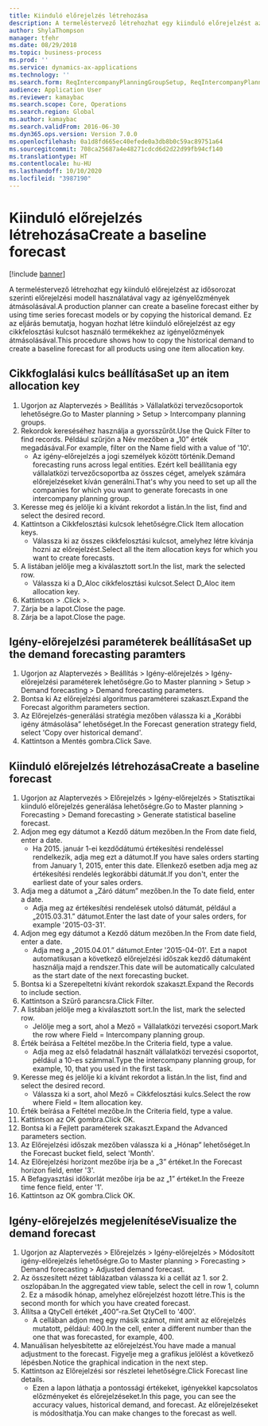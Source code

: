 ```yaml
---
title: Kiinduló előrejelzés létrehozása
description: A termeléstervező létrehozhat egy kiinduló előrejelzést az idősorozat szerinti előrejelzési modell használatával vagy az igényelőzmények átmásolásával.
author: ShylaThompson
manager: tfehr
ms.date: 08/29/2018
ms.topic: business-process
ms.prod: ''
ms.service: dynamics-ax-applications
ms.technology: ''
ms.search.form: ReqIntercompanyPlanningGroupSetup, ReqIntercompanyPlanningGroupAllocKeys, ReqDemPlanForecastParameters, ReqDemPlanCreateForecastDialog, SysQueryForm, ReqDemPlanForecastViewer
audience: Application User
ms.reviewer: kamaybac
ms.search.scope: Core, Operations
ms.search.region: Global
ms.author: kamaybac
ms.search.validFrom: 2016-06-30
ms.dyn365.ops.version: Version 7.0.0
ms.openlocfilehash: 0a1d8fd665ec40efede0a3db8b0c59ac89751a64
ms.sourcegitcommit: 708ca25687a4e48271cdcd6d2d22d99fb94cf140
ms.translationtype: HT
ms.contentlocale: hu-HU
ms.lasthandoff: 10/10/2020
ms.locfileid: "3987190"
---
```

# <a name="create-a-baseline-forecast"></a><span data-ttu-id="860ca-103">Kiinduló előrejelzés létrehozása</span><span class="sxs-lookup"><span data-stu-id="860ca-103">Create a baseline forecast</span></span>

[!include [banner](../../includes/banner.md)]

<span data-ttu-id="860ca-104">A termeléstervező létrehozhat egy kiinduló előrejelzést az idősorozat szerinti előrejelzési modell használatával vagy az igényelőzmények átmásolásával.</span><span class="sxs-lookup"><span data-stu-id="860ca-104">A production planner can create a baseline forecast either by using time series forecast models or by copying the historical demand.</span></span> <span data-ttu-id="860ca-105">Ez az eljárás bemutatja, hogyan hozhat létre kiinduló előrejelzést az egy cikkfelosztási kulcsot használó termékekhez az igényelőzmények átmásolásával.</span><span class="sxs-lookup"><span data-stu-id="860ca-105">This procedure shows how to copy the historical demand to create a baseline forecast for all products using one item allocation key.</span></span> 


## <a name="set-up-an-item-allocation-key"></a><span data-ttu-id="860ca-106">Cikkfoglalási kulcs beállítása</span><span class="sxs-lookup"><span data-stu-id="860ca-106">Set up an item allocation key</span></span>
1. <span data-ttu-id="860ca-107">Ugorjon az Alaptervezés > Beállítás > Vállalatközi tervezőcsoportok lehetőségre.</span><span class="sxs-lookup"><span data-stu-id="860ca-107">Go to Master planning > Setup > Intercompany planning groups.</span></span>
2. <span data-ttu-id="860ca-108">Rekordok kereséséhez használja a gyorsszűrőt.</span><span class="sxs-lookup"><span data-stu-id="860ca-108">Use the Quick Filter to find records.</span></span> <span data-ttu-id="860ca-109">Például szűrjön a Név mezőben a „10” érték megadásával.</span><span class="sxs-lookup"><span data-stu-id="860ca-109">For example, filter on the Name field with a value of '10'.</span></span>
    * <span data-ttu-id="860ca-110">Az igény-előrejelzés a jogi személyek között történik.</span><span class="sxs-lookup"><span data-stu-id="860ca-110">Demand forecasting runs across legal entities.</span></span> <span data-ttu-id="860ca-111">Ezért kell beállítania egy vállalatközi tervezőcsoportba az összes céget, amelyek számára előrejelzéseket kíván generálni.</span><span class="sxs-lookup"><span data-stu-id="860ca-111">That's why you need to set up all the companies for which you want to generate forecasts in one intercompany planning group.</span></span>  
3. <span data-ttu-id="860ca-112">Keresse meg és jelölje ki a kívánt rekordot a listán.</span><span class="sxs-lookup"><span data-stu-id="860ca-112">In the list, find and select the desired record.</span></span>
4. <span data-ttu-id="860ca-113">Kattintson a Cikkfelosztási kulcsok lehetőségre.</span><span class="sxs-lookup"><span data-stu-id="860ca-113">Click Item allocation keys.</span></span>
    * <span data-ttu-id="860ca-114">Válassza ki az összes cikkfelosztási kulcsot, amelyhez létre kívánja hozni az előrejelzést.</span><span class="sxs-lookup"><span data-stu-id="860ca-114">Select all the item allocation keys for which you want to create forecasts.</span></span>  
5. <span data-ttu-id="860ca-115">A listában jelölje meg a kiválasztott sort.</span><span class="sxs-lookup"><span data-stu-id="860ca-115">In the list, mark the selected row.</span></span>
    * <span data-ttu-id="860ca-116">Válassza ki a D_Aloc cikkfelosztási kulcsot.</span><span class="sxs-lookup"><span data-stu-id="860ca-116">Select D_Aloc item allocation key.</span></span>  
6. <span data-ttu-id="860ca-117">Kattintson > .</span><span class="sxs-lookup"><span data-stu-id="860ca-117">Click >.</span></span>
7. <span data-ttu-id="860ca-118">Zárja be a lapot.</span><span class="sxs-lookup"><span data-stu-id="860ca-118">Close the page.</span></span>
8. <span data-ttu-id="860ca-119">Zárja be a lapot.</span><span class="sxs-lookup"><span data-stu-id="860ca-119">Close the page.</span></span>

## <a name="set-up-the-demand-forecasting-paramters"></a><span data-ttu-id="860ca-120">Igény-előrejelzési paraméterek beállítása</span><span class="sxs-lookup"><span data-stu-id="860ca-120">Set up the demand forecasting paramters</span></span>
1. <span data-ttu-id="860ca-121">Ugorjon az Alaptervezés > Beállítás > Igény-előrejelzés > Igény-előrejelzési paraméterek lehetőségre.</span><span class="sxs-lookup"><span data-stu-id="860ca-121">Go to Master planning > Setup > Demand forecasting > Demand forecasting parameters.</span></span>
2. <span data-ttu-id="860ca-122">Bontsa ki Az előrejelzési algoritmus paraméterei szakaszt.</span><span class="sxs-lookup"><span data-stu-id="860ca-122">Expand the Forecast algorithm parameters section.</span></span>
3. <span data-ttu-id="860ca-123">Az Előrejelzés-generálási stratégia mezőben válassza ki a „Korábbi igény átmásolása” lehetőséget.</span><span class="sxs-lookup"><span data-stu-id="860ca-123">In the Forecast generation strategy field, select 'Copy over historical demand'.</span></span>
4. <span data-ttu-id="860ca-124">Kattintson a Mentés gombra.</span><span class="sxs-lookup"><span data-stu-id="860ca-124">Click Save.</span></span>

## <a name="create-a-baseline-forecast"></a><span data-ttu-id="860ca-125">Kiinduló előrejelzés létrehozása</span><span class="sxs-lookup"><span data-stu-id="860ca-125">Create a baseline forecast</span></span>
1. <span data-ttu-id="860ca-126">Ugorjon az Alaptervezés > Előrejelzés > Igény-előrejelzés > Statisztikai kiinduló előrejelzés generálása lehetőségre.</span><span class="sxs-lookup"><span data-stu-id="860ca-126">Go to Master planning > Forecasting > Demand forecasting > Generate statistical baseline forecast.</span></span>
2. <span data-ttu-id="860ca-127">Adjon meg egy dátumot a Kezdő dátum mezőben.</span><span class="sxs-lookup"><span data-stu-id="860ca-127">In the From date field, enter a date.</span></span>
    * <span data-ttu-id="860ca-128">Ha 2015. január 1-ei kezdődátumú értékesítési rendeléssel rendelkezik, adja meg ezt a dátumot.</span><span class="sxs-lookup"><span data-stu-id="860ca-128">If you have sales orders starting from January 1, 2015, enter this date.</span></span> <span data-ttu-id="860ca-129">Ellenkező esetben adja meg az értékesítési rendelés legkorábbi dátumát.</span><span class="sxs-lookup"><span data-stu-id="860ca-129">If you don't, enter the earliest date of your sales orders.</span></span>  
3. <span data-ttu-id="860ca-130">Adja meg a dátumot a „Záró dátum” mezőben.</span><span class="sxs-lookup"><span data-stu-id="860ca-130">In the To date field, enter a date.</span></span>
    * <span data-ttu-id="860ca-131">Adja meg az értékesítési rendelések utolsó dátumát, például a „2015.03.31.” dátumot.</span><span class="sxs-lookup"><span data-stu-id="860ca-131">Enter the last date of your sales orders, for example '2015-03-31'.</span></span>  
4. <span data-ttu-id="860ca-132">Adjon meg egy dátumot a Kezdő dátum mezőben.</span><span class="sxs-lookup"><span data-stu-id="860ca-132">In the From date field, enter a date.</span></span>
    * <span data-ttu-id="860ca-133">Adja meg a „2015.04.01.” dátumot.</span><span class="sxs-lookup"><span data-stu-id="860ca-133">Enter '2015-04-01'.</span></span> <span data-ttu-id="860ca-134">Ezt a napot automatikusan a következő előrejelzési időszak kezdő dátumaként használja majd a rendszer.</span><span class="sxs-lookup"><span data-stu-id="860ca-134">This date will be automatically calculated as the start date of the next forecasting bucket.</span></span>  
5. <span data-ttu-id="860ca-135">Bontsa ki a Szerepeltetni kívánt rekordok szakaszt.</span><span class="sxs-lookup"><span data-stu-id="860ca-135">Expand the Records to include section.</span></span>
6. <span data-ttu-id="860ca-136">Kattintson a Szűrő parancsra.</span><span class="sxs-lookup"><span data-stu-id="860ca-136">Click Filter.</span></span>
7. <span data-ttu-id="860ca-137">A listában jelölje meg a kiválasztott sort.</span><span class="sxs-lookup"><span data-stu-id="860ca-137">In the list, mark the selected row.</span></span>
    * <span data-ttu-id="860ca-138">Jelölje meg a sort, ahol a Mező = Vállalatközi tervezési csoport.</span><span class="sxs-lookup"><span data-stu-id="860ca-138">Mark the row where Field = Intercompany planning group.</span></span>  
8. <span data-ttu-id="860ca-139">Érték beírása a Feltétel mezőbe.</span><span class="sxs-lookup"><span data-stu-id="860ca-139">In the Criteria field, type a value.</span></span>
    * <span data-ttu-id="860ca-140">Adja meg az első feladatnál használt vállalatközi tervezési csoportot, például a 10-es számmal.</span><span class="sxs-lookup"><span data-stu-id="860ca-140">Type the intercompany planning group, for example, 10, that you used in the first task.</span></span>  
9. <span data-ttu-id="860ca-141">Keresse meg és jelölje ki a kívánt rekordot a listán.</span><span class="sxs-lookup"><span data-stu-id="860ca-141">In the list, find and select the desired record.</span></span>
    * <span data-ttu-id="860ca-142">Válassza ki a sort, ahol Mező = Cikkfelosztási kulcs.</span><span class="sxs-lookup"><span data-stu-id="860ca-142">Select the row where Field = Item allocation key.</span></span>  
10. <span data-ttu-id="860ca-143">Érték beírása a Feltétel mezőbe.</span><span class="sxs-lookup"><span data-stu-id="860ca-143">In the Criteria field, type a value.</span></span>
11. <span data-ttu-id="860ca-144">Kattintson az OK gombra.</span><span class="sxs-lookup"><span data-stu-id="860ca-144">Click OK.</span></span>
12. <span data-ttu-id="860ca-145">Bontsa ki a Fejlett paraméterek szakaszt.</span><span class="sxs-lookup"><span data-stu-id="860ca-145">Expand the Advanced parameters section.</span></span>
13. <span data-ttu-id="860ca-146">Az Előrejelzési időszak mezőben válassza ki a „Hónap” lehetőséget.</span><span class="sxs-lookup"><span data-stu-id="860ca-146">In the Forecast bucket field, select 'Month'.</span></span>
14. <span data-ttu-id="860ca-147">Az Előrejelzési horizont mezőbe írja be a „3” értéket.</span><span class="sxs-lookup"><span data-stu-id="860ca-147">In the Forecast horizon field, enter '3'.</span></span>
15. <span data-ttu-id="860ca-148">A Befagyasztási időkorlát mezőbe írja be az „1” értéket.</span><span class="sxs-lookup"><span data-stu-id="860ca-148">In the Freeze time fence field, enter '1'.</span></span>
16. <span data-ttu-id="860ca-149">Kattintson az OK gombra.</span><span class="sxs-lookup"><span data-stu-id="860ca-149">Click OK.</span></span>

## <a name="visualize-the-demand-forecast"></a><span data-ttu-id="860ca-150">Igény-előrejelzés megjelenítése</span><span class="sxs-lookup"><span data-stu-id="860ca-150">Visualize the demand forecast</span></span>
1. <span data-ttu-id="860ca-151">Ugorjon az Alaptervezés > Előrejelzés > Igény-előrejelzés > Módosított igény-előrejelzés lehetőségre.</span><span class="sxs-lookup"><span data-stu-id="860ca-151">Go to Master planning > Forecasting > Demand forecasting > Adjusted demand forecast.</span></span>
2. <span data-ttu-id="860ca-152">Az összesített nézet táblázatban válassza ki a cellát az 1. sor 2. oszlopában.</span><span class="sxs-lookup"><span data-stu-id="860ca-152">In the aggregated view table, select the cell in row 1, column 2.</span></span> <span data-ttu-id="860ca-153">Ez a második hónap, amelyhez előrejelzést hozott létre.</span><span class="sxs-lookup"><span data-stu-id="860ca-153">This is the second month for which you have created forecast.</span></span>
3. <span data-ttu-id="860ca-154">Állítsa a QtyCell értékét „400”-ra.</span><span class="sxs-lookup"><span data-stu-id="860ca-154">Set QtyCell to '400'.</span></span>
    * <span data-ttu-id="860ca-155">A cellában adjon meg egy másik számot, mint amit az előrejelzés mutatott, például: 400.</span><span class="sxs-lookup"><span data-stu-id="860ca-155">In the cell, enter a different number than the one that was forecasted, for example, 400.</span></span>  
4. <span data-ttu-id="860ca-156">Manuálisan helyesbítette az előrejelzést.</span><span class="sxs-lookup"><span data-stu-id="860ca-156">You have made a manual adjustment to the forecast.</span></span> <span data-ttu-id="860ca-157">Figyelje meg a grafikus jelölést a következő lépésben.</span><span class="sxs-lookup"><span data-stu-id="860ca-157">Notice the graphical indication in the next step.</span></span>
5. <span data-ttu-id="860ca-158">Kattintson az Előrejelzési sor részletei lehetőségre.</span><span class="sxs-lookup"><span data-stu-id="860ca-158">Click Forecast line details.</span></span>
    * <span data-ttu-id="860ca-159">Ezen a lapon láthatja a pontossági értékeket, igényekkel kapcsolatos előzményeket és előrejelzéseket.</span><span class="sxs-lookup"><span data-stu-id="860ca-159">In this page, you can see the accuracy values, historical demand, and forecast.</span></span> <span data-ttu-id="860ca-160">Az előrejelzéseket is módosíthatja.</span><span class="sxs-lookup"><span data-stu-id="860ca-160">You can make changes to the forecast as well.</span></span>  


